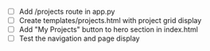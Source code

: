 - [ ] Add /projects route in app.py
- [ ] Create templates/projects.html with project grid display
- [ ] Add "My Projects" button to hero section in index.html
- [ ] Test the navigation and page display
